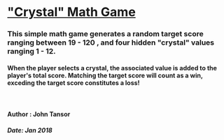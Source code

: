 # ["Crystal" Math Game](https://j-tanz.github.io/crystal-collector-game/)


### This simple math game generates a random target score ranging between 19 - 120 , and four hidden "crystal" values ranging 1 - 12.  


#### When the player selects a crystal, the associated value is added to the player's total score.  Matching the target score will count as a win, exceding the target score constitutes a loss!  

</br>

#### Author : John Tansor

##### Date: Jan 2018
